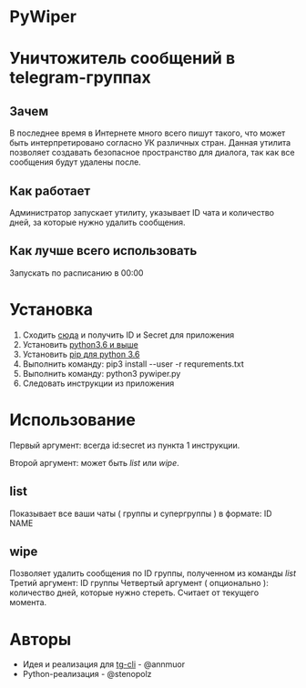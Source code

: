 # PyWiper
# Уничтожитель сообщений в telegram-группах
## Зачем
В последнее время в Интернете много всего пишут такого, что может быть интерпретировано согласно УК различных стран.
Данная утилита позволяет создавать безопасное пространство для диалога, так как все сообщения будут удалены после.
## Как работает
Администратор запускает утилиту, указывает ID чата и количество дней, за которые нужно удалить сообщения.
## Как лучше всего использовать
Запускать по расписанию в 00:00
# Установка
1. Сходить [сюда](https://my.telegram.org/apps) и получить ID и Secret для приложения
2. Установить [python3.6 и выше](https://www.python.org/downloads/)
3. Установить [pip для python 3.6](https://pip.pypa.io/en/stable/installing/)
4. Выполнить команду: pip3 install --user -r requrements.txt
5. Выполнить команду: python3 pywiper.py
6. Следовать инструкции из приложения
# Использование
Первый аргумент: всегда id:secret из пункта 1 инструкции.

Второй аргумент: может быть *list* или *wipe*.

## list
Показывает все ваши чаты ( группы и супергруппы ) в формате: ID   NAME
## wipe
Позволяет удалить сообщения по ID группы, полученном из команды *list*
Третий аргумент: ID группы
Четвертый аргумент ( опционально ): количество дней, которые нужно стереть. Считает от текущего момента.

# Авторы
- Идея и реализация для [tg-cli](https://github.com/vysheng/tg) - @annmuor
- Python-реализация - @stenopolz

